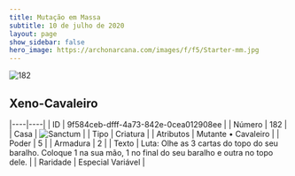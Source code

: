 ```yaml
---
title: Mutação em Massa
subtitle: 10 de julho de 2020
layout: page
show_sidebar: false
hero_image: https://archonarcana.com/images/f/f5/Starter-mm.jpg
---
```


![182](https://cdn.keyforgegame.com/media/card_front/pt/479_182_FG4GCQVXH24M_pt.png)

## Xeno-Cavaleiro

|----|----|
| ID | 9f584ceb-dfff-4a73-842e-0cea012908ee |
| Número | 182 |
| Casa | ![Sanctum](https://archonarcana.com/images/thumb/c/c7/Sanctum.png/22px-Sanctum.png "Santuário") |
| Tipo | Criatura |
| Atributos | Mutante • Cavaleiro |
| Poder | 5 |
| Armadura | 2 |
| Texto | Luta: Olhe as 3 cartas do topo do seu baralho. Coloque 1 na sua mão, 1 no final do seu baralho e outra no topo dele. |
| Raridade | Especial Variável |
